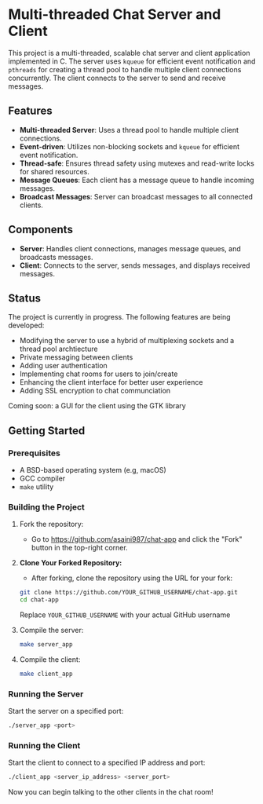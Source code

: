 # Multi-threaded Chat Server and Client

This project is a multi-threaded, scalable chat server and client application implemented in C. The server uses `kqueue` for efficient event notification and `pthreads` for creating a thread pool to handle multiple client connections concurrently. The client connects to the server to send and receive messages.

## Features

- **Multi-threaded Server**: Uses a thread pool to handle multiple client connections.
- **Event-driven**: Utilizes non-blocking sockets and `kqueue` for efficient event notification.
- **Thread-safe**: Ensures thread safety using mutexes and read-write locks for shared resources.
- **Message Queues**: Each client has a message queue to handle incoming messages.
- **Broadcast Messages**: Server can broadcast messages to all connected clients.

## Components

- **Server**: Handles client connections, manages message queues, and broadcasts messages.
- **Client**: Connects to the server, sends messages, and displays received messages.

## Status

The project is currently in progress. The following features are being developed:

- Modifying the server to use a hybrid of multiplexing sockets and a thread pool archtiecture
- Private messaging between clients
- Adding user authentication
- Implementing chat rooms for users to join/create
- Enhancing the client interface for better user experience
- Adding SSL encryption to chat communciation

Coming soon: a GUI for the client using the GTK library

## Getting Started

### Prerequisites

- A BSD-based operating system (e.g, macOS)
- GCC compiler
- `make` utility

### Building the Project

1. Fork the repository:
    - Go to https://github.com/asaini987/chat-app and click the "Fork" button in the top-right corner.

2. **Clone Your Forked Repository:**
    - After forking, clone the repository using the URL for your fork:
    ```sh
    git clone https://github.com/YOUR_GITHUB_USERNAME/chat-app.git
    cd chat-app
    ```
    Replace `YOUR_GITHUB_USERNAME` with your actual GitHub username

3. Compile the server:
    ```sh
    make server_app
    ```

4. Compile the client:
    ```sh
    make client_app
    ```

### Running the Server

Start the server on a specified port:
```sh
./server_app <port>
```

### Running the Client

Start the client to connect to a specified IP address and port:
```sh
./client_app <server_ip_address> <server_port>
```

Now you can begin talking to the other clients in the chat room!
